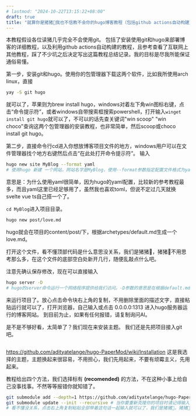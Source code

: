 ```yaml
---
# lastmod: "2024-10-22T13:15:22+08:00"
draft: true
title: "就算你是猪猪🐷我也不信教不会你的hugo博客教程（包括github actions自动构建）"
---
```


本教程假设各位读猪几乎完全不会使用git。
包括了安装使用git和hugo来部署博客的详细教程，以及利用github actions自动构建的教程，且参考查看了互联网上其他教程，踩了不少坑之后决定写出这篇教程总结记录。我的目标是尽我所能保证通俗易懂。

第一步，安装git和hugo。使用你的包管理器下载这两个软件，比如我所使用arch linux，直接

```bash
yay -S git hugo
```

就可以了，苹果则为brew install hugo，windows对着左下角win图标右键，点击“命令提示符”，或者windows自带搜索框搜索powershell，打开输入`winget install git hugo`就可以了，不可以的话先查关键词"win scoop" "win choco"查询这两个包管理器的安装教程，也非常简单，然后scoop或choco install git hugo。

第二步，直接命令行cd进入你想放博客项目文件的地方，windows用户可以在文件管理器找个地方右键然后点击“在此处打开命令提示符”。
输入

```bash
hugo new site MyBlog --format yaml
# 使用hugo 新建 一个网站，网站名字是MyBlog，使用--format参数指定配置文件格式为yaml。
```

意思是：为什么使用yaml很简单，因为hugo的yaml配置，比较新的参考教程最多，而且yaml这里已经足够用了，虽然我也喜欢toml，但说不定过几天就换svelte vue ts自己搭一个了。

`cd MyBlog`进入项目目录。

```bash
hugo new post/love.md
```

hugo就会在项目的content/post/下，根据archetypes/default.md生成一个love.md。

打开这个文件，看不懂顶部代码是什么意思没关系，我们是猪猪🐷，猪猪🐷不用思考那么多，在这个文件的底部空白处新开几行，随便乱敲点什么吧。

注意先确认保存修改，现在可以直接输入

```bash
hugo server -D
# hugo的server命令运行一个网络程序提供给我们访问。-D参数的意思是在根据default.md中的draft(草稿)参数生成的md文件顶部也会有draft，根据这个参数与否标记文章的是否草稿属性
```

来运行项目了。放心点击命令块右上角的复制，不用删除里面的描述文字，直接粘贴运行就可以了，打开浏览器，自己输入或点击 0.0.0.0:1313 进入hugo服务器运行的博客网站。
到目前为止，如果有任何报错，请复制询问AI。

是不是不够好看，太简单了？我们现在来安装主题。
我们还是先把项目接入git吧。

```bash

```

https://github.com/adityatelange/hugo-PaperMod/wiki/Installation
这是我选择的主题，主题换起来很容易，不用担心，我们先用起来，不要有顽霉主义，先用起来。

教程给出四个方法，我们选择标有 **(recomended)** 的方法，不在这种小事上给自己没事找事。不然等等报错你就知错了。

```bash
git submodule add --depth=1 https://github.com/adityatelange/hugo-PaperMod.git themes/PaperMod
git submodule update --init --recursive # 当你要重新克隆你的项目时请记得输入这条命令更新子插件（这里也就是主题模组）
# 看不懂没关系，点击右上角复制粘贴全部带着这句话一起输入就可以了，我们是猪猪🐷，猪猪🐷不用思考那么多
```
